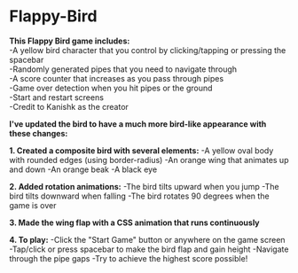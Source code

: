 # Flappy-Bird <br> 

**This Flappy Bird game includes:** <br>
-A yellow bird character that you control by clicking/tapping or pressing the spacebar <br>
-Randomly generated pipes that you need to navigate through <br>
-A score counter that increases as you pass through pipes <br>
-Game over detection when you hit pipes or the ground <br>
-Start and restart screens <br>
-Credit to Kanishk as the creator <br>

**I've updated the bird to have a much more bird-like appearance with these changes:**

**1. Created a composite bird with several elements:**
-A yellow oval body with rounded edges (using border-radius)
-An orange wing that animates up and down
-An orange beak
-A black eye

**2. Added rotation animations:**
-The bird tilts upward when you jump
-The bird tilts downward when falling
-The bird rotates 90 degrees when the game is over

**3. Made the wing flap with a CSS animation that runs continuously**

**4. To play:**
-Click the "Start Game" button or anywhere on the game screen
-Tap/click or press spacebar to make the bird flap and gain height
-Navigate through the pipe gaps
-Try to achieve the highest score possible!
